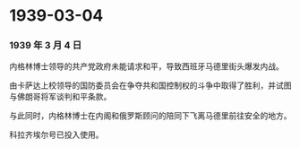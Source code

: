 # 1939-03-04

### 1939 年 3 月 4 日

内格林博士领导的共产党政府未能请求和平，导致西班牙马德里街头爆发内战。

由卡萨达上校领导的国防委员会在争夺共和国控制权的斗争中取得了胜利，并试图与佛朗哥将军谈判和平条款。

与此同时，内格林博士在内阁和俄罗斯顾问的陪同下飞离马德里前往安全的地方。

科拉齐埃尔号已投入使用。
